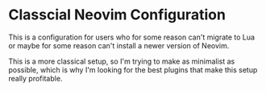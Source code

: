 # Classcial Neovim Configuration

This is a configuration for users who for some reason can't migrate
to Lua or maybe for some reason can't install a newer version of Neovim.

This is a more classical setup, so I'm trying to make as minimalist as possible,
which is why I'm looking for the best plugins that make this setup really profitable.

